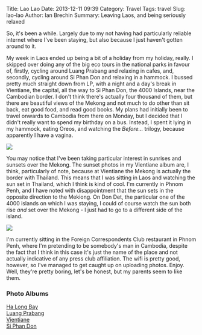 Title: Lao Lao
Date: 2013-12-11 09:39
Category: Travel
Tags: travel
Slug: lao-lao
Author: Ian Brechin
Summary: Leaving Laos, and being seriously relaxed


So, it's been a while. Largely due to my not having had particularly reliable internet where I've been staying, but also because I just haven't gotten around to it.  

My week in Laos ended up being a bit of a holiday from my holiday, really. I skipped over doing any of the big eco tours in the national parks in favour of, firstly, cycling around Luang Prabang and relaxing in cafes, and, secondly, cycling around Si Phan Don and relaxing in a hammock. I bussed pretty much straight down from LP, with a night and a day's break in Vientiane, the capital, all the way to Si Phan Don, the 4000 Islands, near the Cambodian border. I don't think there's actually four thousand of them, but there are beautiful views of the Mekong and not much to do other than sit back, eat good food, and read good books. My plans had initially been to travel onwards to Cambodia from there on Monday, but I decided that I didn't really want to spend my birthday on a bus. Instead, I spent it lying in my hammock, eating Oreos, and watching the *Before...* trilogy, because apparently I have a vagina.

![](https://lh3.googleusercontent.com/-d86cfTwVDh4/UqguOnIsY-I/AAAAAAAAEr0/HH-eo_htnqs/s768/DSC02049.JPG)

You may notice that I've been taking particular interest in sunrises and sunsets over the Mekong. The sunset photos in my Vientiane album are, I think, particularly of note, because at Vientiane the Mekong is actually the border with Thailand. This means that I was sitting in Laos and watching the sun set in Thailand, which I think is kind of cool. I'm currently in Phnom Penh, and I have noted with disappointment that the sun sets in the opposite direction to the Mekiong. On Don Det, the particular one of the 4000 islands on which I was staying, I could of course watch the sun both rise *and* set over the Mekong - I just had to go to a different side of the island.  

![](https://lh4.googleusercontent.com/-yRasHvu9pBo/UqgvVxK8tTI/AAAAAAAAEtk/xTcQiThQF8c/s768/DSC02041.JPG)

I'm currently sitting in the Foreign Correspondents Club restaurant in Phnom Penh, where I'm pretending to be somebody's man in Cambodia, despite the fact that I think in this case it's just the name of the place and not actually indicative of any press club affiliation. The wifi is pretty good, however, so I've managed to get caught up on uploading photos. Enjoy. Well, they're pretty boring, let's be honest, but my parents seem to like them.  

### Photo Albums

[Ha Long Bay](https://picasaweb.google.com/110277251572045373854/HaLongBay?authuser=0&authkey=Gv1sRgCJ3Iwq2Yx-DRogE&feat=directlink)  
[Luang Prabang](https://picasaweb.google.com/110277251572045373854/LuangPrabang?authuser=0&authkey=Gv1sRgCLuTvrDIodSYlwE&feat=directlink)  
[Vientiane](https://picasaweb.google.com/110277251572045373854/Vientiane?authuser=0&authkey=Gv1sRgCLzKr8WV8unZhwE&feat=directlink)  
[Si Phan Don](https://picasaweb.google.com/110277251572045373854/SiPhanDon?authuser=0&authkey=Gv1sRgCJHczsGyr8HXbA&feat=directlink)  